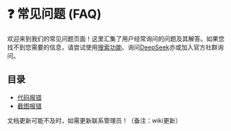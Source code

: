 # ❓ 常见问题 (FAQ)

欢迎来到我们的常见问题页面！这里汇集了用户经常询问的问题及其解答。如果您找不到您需要的信息，请尝试使用[搜索功能](https://www.bing.com)、询问[DeepSeek](https://chat.deepseek.com)亦或加入官方社群询问。

## 目录

- [代码报错](/faq/coding/)
- [截图报错](/faq/screen/)

文档更新可能不及时，如需更新联系管理员！（备注：wiki更新）
